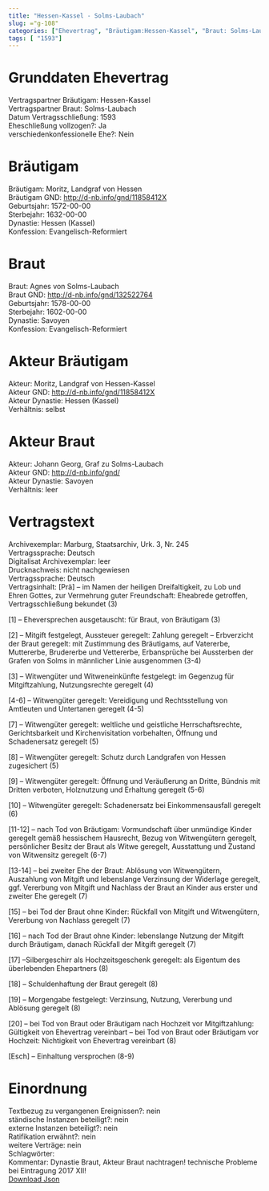 ```yaml
---
title: "Hessen-Kassel - Solms-Laubach"
slug: ="g-108"
categories: ["Ehevertrag", "Bräutigam:Hessen-Kassel", "Braut: Solms-Laubach", "Eheschließung vollzogen?:Ja", "verschiedenkonfessionelle Ehe?:Nein", "Dynastie Bräutigam:Hessen (Kassel)", "Akteur Bräutigam:Moritz, Landgraf von Hessen-Kassel", "Akteur Braut:Johann Georg, Graf zu Solms-Laubach", "Textbezug?:nein", "Ständisch?:nein", "Ratifikation?:nein", "Sonstiges?:nein", "Bräutigam:Hessen-Kassel", "Braut: Solms-Laubach"]
tags: [ "1593"]
---
```

<!--more-->

# Grunddaten Ehevertrag

Vertragspartner Bräutigam: Hessen-Kassel<br>
Vertragspartner Braut: Solms-Laubach<br>
Datum Vertragsschließung: 1593<br>
Eheschließung vollzogen?: Ja<br>
verschiedenkonfessionelle Ehe?: Nein<br>
# Bräutigam

Bräutigam: Moritz, Landgraf von Hessen<br>
Bräutigam GND: http://d-nb.info/gnd/11858412X<br>
Geburtsjahr: 1572-00-00<br>
Sterbejahr: 1632-00-00<br>
Dynastie: Hessen (Kassel)<br>
Konfession: Evangelisch-Reformiert<br>
# Braut

Braut: Agnes von Solms-Laubach<br>
Braut GND: http://d-nb.info/gnd/132522764<br>
Geburtsjahr: 1578-00-00<br>
Sterbejahr: 1602-00-00<br>
Dynastie: Savoyen<br>
Konfession: Evangelisch-Reformiert<br>
# Akteur Bräutigam

Akteur: Moritz, Landgraf von Hessen-Kassel<br>
Akteur GND: http://d-nb.info/gnd/11858412X<br>
Akteur Dynastie: Hessen (Kassel)<br>
Verhältnis: selbst<br>
# Akteur Braut

Akteur: Johann Georg, Graf zu Solms-Laubach<br>
Akteur GND: http://d-nb.info/gnd/<br>
Akteur Dynastie: Savoyen<br>
Verhältnis: leer<br>
# Vertragstext

Archivexemplar: Marburg, Staatsarchiv, Urk. 3, Nr. 245<br>
Vertragssprache: Deutsch<br>
Digitalisat Archivexemplar: leer<br>
Drucknachweis: nicht nachgewiesen<br>
Vertragssprache: Deutsch<br>
Vertragsinhalt: [Prä] – im Namen der heiligen Dreifaltigkeit, zu Lob und Ehren Gottes, zur Vermehrung guter Freundschaft: Eheabrede getroffen, Vertragsschließung bekundet (3)

[1] – Eheversprechen ausgetauscht: für Braut, von Bräutigam (3)

[2] – Mitgift festgelegt, Aussteuer geregelt: Zahlung geregelt – Erbverzicht der Braut geregelt: mit Zustimmung des Bräutigams, auf Vatererbe, Muttererbe, Brudererbe und Vettererbe, Erbansprüche bei Aussterben der Grafen von Solms in männlicher Linie ausgenommen (3-4)

[3] – Witwengüter und Witweneinkünfte festgelegt: im Gegenzug für Mitgiftzahlung, Nutzungsrechte geregelt (4)

[4-6] – Witwengüter geregelt: Vereidigung und Rechtsstellung von Amtleuten und Untertanen geregelt (4-5)

[7] – Witwengüter geregelt: weltliche und geistliche Herrschaftsrechte, Gerichtsbarkeit und Kirchenvisitation vorbehalten, Öffnung und Schadenersatz geregelt (5)

[8] – Witwengüter geregelt: Schutz durch Landgrafen von Hessen zugesichert (5)

[9] – Witwengüter geregelt: Öffnung und Veräußerung an Dritte, Bündnis mit Dritten verboten, Holznutzung und Erhaltung geregelt (5-6)

[10] – Witwengüter geregelt: Schadenersatz bei Einkommensausfall geregelt (6)

[11-12] – nach Tod von Bräutigam: Vormundschaft über unmündige Kinder geregelt gemäß hessischem Hausrecht, Bezug von Witwengütern geregelt, persönlicher Besitz der Braut als Witwe geregelt, Ausstattung und Zustand von Witwensitz geregelt (6-7)

[13-14] – bei zweiter Ehe der Braut: Ablösung von Witwengütern, Auszahlung von Mitgift und lebenslange Verzinsung der Widerlage geregelt, ggf. Vererbung von Mitgift und Nachlass der Braut an Kinder aus erster und zweiter Ehe geregelt (7)

[15] – bei Tod der Braut ohne Kinder: Rückfall von Mitgift und Witwengütern, Vererbung von Nachlass geregelt (7)

[16] – nach Tod der Braut ohne Kinder: lebenslange Nutzung der Mitgift durch Bräutigam, danach Rückfall der Mitgift geregelt (7)

[17] –Silbergeschirr als Hochzeitsgeschenk geregelt: als Eigentum des überlebenden Ehepartners (8)

[18] – Schuldenhaftung der Braut geregelt (8)

[19] – Morgengabe festgelegt: Verzinsung, Nutzung, Vererbung und Ablösung geregelt (8)

[20] – bei Tod von Braut oder Bräutigam nach Hochzeit vor Mitgiftzahlung: Gültigkeit von Ehevertrag vereinbart – bei Tod von Braut oder Bräutigam vor Hochzeit: Nichtigkeit von Ehevertrag vereinbart (8)

[Esch] – Einhaltung versprochen (8-9)
<br>
# Einordnung

Textbezug zu vergangenen Ereignissen?: nein<br>
ständische Instanzen beteiligt?: nein<br>
externe Instanzen beteiligt?: nein<br>
Ratifikation erwähnt?: nein<br>
weitere Verträge: nein<br>
Schlagwörter: <br>
Kommentar: Dynastie Braut, Akteur Braut nachtragen! technische Probleme bei Eintragung 2017 XII!<br>
[Download Json](/vertraege/vertrag-108.json)